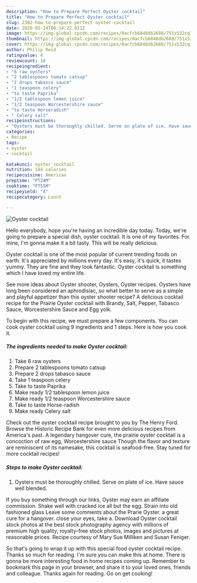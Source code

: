 ```yaml
---
description: "How to Prepare Perfect Oyster cocktail"
title: "How to Prepare Perfect Oyster cocktail"
slug: 2302-how-to-prepare-perfect-oyster-cocktail
date: 2020-05-14T06:14:22.021Z
image: https://img-global.cpcdn.com/recipes/0acfcb6848db2688/751x532cq70/oyster-cocktail-recipe-main-photo.jpg
thumbnail: https://img-global.cpcdn.com/recipes/0acfcb6848db2688/751x532cq70/oyster-cocktail-recipe-main-photo.jpg
cover: https://img-global.cpcdn.com/recipes/0acfcb6848db2688/751x532cq70/oyster-cocktail-recipe-main-photo.jpg
author: Philip Reid
ratingvalue: 4
reviewcount: 10
recipeingredient:
- "6 raw oysters"
- "2 tablespoons tomato catsup"
- "2 drops tabasco sauce"
- "1 teaspoon celery"
- "to taste Paprika"
- "1/2 tablespoon lemon juice"
- "1/2 teaspoon Worcestershire sauce"
- "to taste Horseradish"
- " Celery salt"
recipeinstructions:
- "Oysters must be thoroughly chilled. Serve on plate of ice. Have sauce well blended."
categories:
- Recipe
tags:
- oyster
- cocktail

katakunci: oyster cocktail 
nutrition: 144 calories
recipecuisine: American
preptime: "PT24M"
cooktime: "PT55M"
recipeyield: "4"
recipecategory: Lunch

---
```



![Oyster cocktail](https://img-global.cpcdn.com/recipes/0acfcb6848db2688/751x532cq70/oyster-cocktail-recipe-main-photo.jpg)

Hello everybody, hope you're having an incredible day today. Today, we're going to prepare a special dish, oyster cocktail. It is one of my favorites. For mine, I'm gonna make it a bit tasty. This will be really delicious.

Oyster cocktail is one of the most popular of current trending foods on earth. It's appreciated by millions every day. It's easy, it's quick, it tastes yummy. They are fine and they look fantastic. Oyster cocktail is something which I have loved my entire life.

See more ideas about Oyster shooter, Oysters, Oyster recipes. Oysters have long been considered an aphrodisiac, so what better to serve as a simple and playful appetizer than this oyster shooter recipe? A delicious cocktail recipe for the Prairie Oyster cocktail with Brandy, Salt, Pepper, Tabasco Sauce, Worcestershire Sauce and Egg yolk.


To begin with this recipe, we must prepare a few components. You can cook oyster cocktail using 9 ingredients and 1 steps. Here is how you cook it.

<!--inarticleads1-->

##### The ingredients needed to make Oyster cocktail:

1. Take 6 raw oysters
1. Prepare 2 tablespoons tomato catsup
1. Prepare 2 drops tabasco sauce
1. Take 1 teaspoon celery
1. Take to taste Paprika
1. Make ready 1/2 tablespoon lemon juice
1. Make ready 1/2 teaspoon Worcestershire sauce
1. Take to taste Horse-radish
1. Make ready  Celery salt


Check out the oyster cocktail recipe brought to you by The Henry Ford. Browse the Historic Recipe Bank for even more delicious recipes from America&#39;s past. A legendary hangover cure, the prairie oyster cocktail is a concoction of raw egg, Worcestershire sauce Though the flavor and texture are reminiscent of its namesake, this cocktail is seafood-free. Stay tuned for more cocktail recipes! 

<!--inarticleads2-->

##### Steps to make Oyster cocktail:

1. Oysters must be thoroughly chilled. Serve on plate of ice. Have sauce well blended.


If you buy something through our links, Oyster may earn an affiliate commission. Shake well with cracked ice all but the egg. Strain into old fashioned glass Leave some comments about the Prarie Oyster. a great cure for a hangover. close your eyes, take a. Download Oyster cocktail stock photos at the best stock photography agency with millions of premium high quality, royalty-free stock photos, images and pictures at reasonable prices. Recipe courtesy of Mary Sue Milliken and Susan Feniger. 

So that's going to wrap it up with this special food oyster cocktail recipe. Thanks so much for reading. I'm sure you can make this at home. There is gonna be more interesting food in home recipes coming up. Remember to bookmark this page in your browser, and share it to your loved ones, friends and colleague. Thanks again for reading. Go on get cooking!
